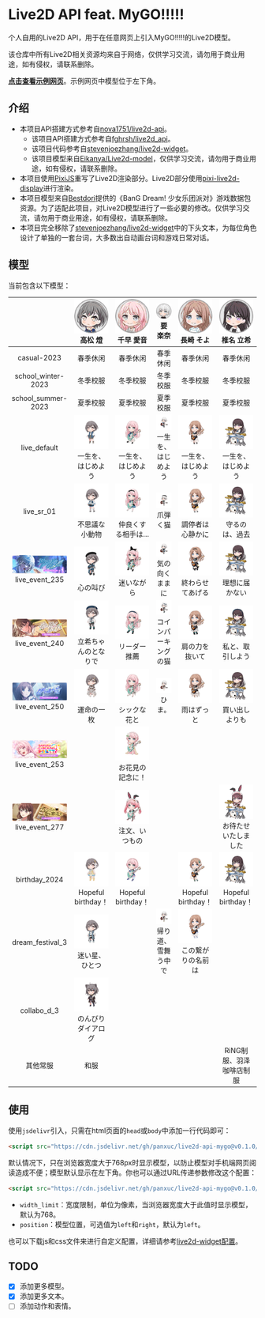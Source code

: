 # Live2D API feat. MyGO!!!!!

个人自用的Live2D API，用于在任意网页上引入MyGO!!!!!的Live2D模型。

该仓库中所有Live2D相关资源均来自于网络，仅供学习交流，请勿用于商业用途，如有侵权，请联系删除。

[**点击查看示例网页**](https://live2d-api-mygo.panxuc.com/)。示例网页中模型位于左下角。

## 介绍

- 本项目API搭建方式参考自[nova1751/live2d-api](https://github.com/nova1751/live2d-api)。
  - 该项目API搭建方式参考自[fghrsh/live2d_api](https://github.com/fghrsh/live2d_api)。
  - 该项目代码参考自[stevenjoezhang/live2d-widget](https://github.com/stevenjoezhang/live2d-widget)。
  - 该项目模型来自[Eikanya/Live2d-model](https://github.com/Eikanya/Live2d-model)，仅供学习交流，请勿用于商业用途，如有侵权，请联系删除。
- 本项目使用[PixiJS](https://github.com/pixijs/pixijs)重写了Live2D渲染部分。Live2D部分使用[pixi-live2d-display](https://github.com/guansss/pixi-live2d-display)进行渲染。
- 本项目模型来自[Bestdori](https://bestdori.com/)提供的《BanG Dream! 少女乐团派对》游戏数据包资源。为了适配此项目，对Live2D模型进行了一些必要的修改。仅供学习交流，请勿用于商业用途，如有侵权，请联系删除。
- 本项目完全移除了[stevenjoezhang/live2d-widget](https://github.com/stevenjoezhang/live2d-widget)中的下头文本，为每位角色设计了单独的一套台词，大多数出自动画台词和游戏日常对话。

## 模型

当前包含以下模型：

<table style="text-align: center;">
  <colgroup>
    <col style="width: auto;">
    <col style="width: 20%;">
    <col style="width: 20%;">
    <col style="width: 20%;">
    <col style="width: 20%;">
    <col style="width: 20%;">
  </colgroup>
  <thead>
    <tr>
      <th></th>
      <th><img src="assets/chara_icon_36.png" alt="tomori"><br lang="ja">高松 燈</th>
      <th><img src="assets/chara_icon_37.png" alt="anon"><br lang="ja">千早 愛音</th>
      <th><img src="assets/chara_icon_38.png" alt="rana"><br lang="ja">要 楽奈</th>
      <th><img src="assets/chara_icon_39.png" alt="soyo"><br lang="ja">長崎 そよ</th>
      <th><img src="assets/chara_icon_40.png" alt="taki"><br lang="ja">椎名 立希</th>
    </tr>
  </thead>
  <tbody>
    <tr>
      <td>casual-2023</td>
      <td>春季休闲</td>
      <td>春季休闲</td>
      <td>春季休闲</td>
      <td>春季休闲</td>
      <td>春季休闲</td>
    </tr>
    <tr>
      <td>school_winter-2023</td>
      <td>冬季校服</td>
      <td>冬季校服</td>
      <td>冬季校服</td>
      <td>冬季校服</td>
      <td>冬季校服</td>
    </tr>
    <tr>
      <td>school_summer-2023</td>
      <td>夏季校服</td>
      <td>夏季校服</td>
      <td>夏季校服</td>
      <td>夏季校服</td>
      <td>夏季校服</td>
    </tr>
    <tr>
      <td>live_default</td>
      <td><img src="assets/036_live_default.png" alt="036_live_default"><br lang="ja">一生を、はじめよう</td>
      <td><img src="assets/037_live_default.png" alt="037_live_default"><br lang="ja">一生を、はじめよう</td>
      <td><img src="assets/038_live_default.png" alt="038_live_default"><br lang="ja">一生を、はじめよう</td>
      <td><img src="assets/039_live_default.png" alt="039_live_default"><br lang="ja">一生を、はじめよう</td>
      <td><img src="assets/040_live_default.png" alt="040_live_default"><br lang="ja">一生を、はじめよう</td>
    </tr>
    <tr>
      <td>live_sr_01</td>
      <td><img src="assets/036_live_sr_01.png" alt="036_live_sr_01"><br lang="ja">不思議な小動物</td>
      <td><img src="assets/037_live_sr_01.png" alt="037_live_sr_01"><br lang="ja">仲良くする相手は…</td>
      <td><img src="assets/038_live_sr_01.png" alt="038_live_sr_01"><br lang="ja">爪弾く猫</td>
      <td><img src="assets/039_live_sr_01.png" alt="039_live_sr_01"><br lang="ja">調停者は心静かに</td>
      <td><img src="assets/040_live_sr_01.png" alt="040_live_sr_01"><br lang="ja">守るのは、過去</td>
    </tr>
    <tr>
      <td><img src="assets/banner_memorial_event235.png" alt="banner_memorial_event235"><br>live_event_235</td>
      <td><img src="assets/036_live_event_235_ur.png" alt="036_live_event_235_ur"><br lang="ja">心の叫び</td>
      <td><img src="assets/037_live_event_235_ur.png" alt="037_live_event_235_ur"><br lang="ja">迷いながら</td>
      <td><img src="assets/038_live_event_235_sr.png" alt="038_live_event_235_sr"><br lang="ja">気の向くままに</td>
      <td><img src="assets/039_live_event_235_ur.png" alt="039_live_event_235_ur"><br lang="ja">終わらせてあげる</td>
      <td><img src="assets/040_live_event_235_sr.png" alt="040_live_event_235_sr"><br lang="ja">理想に届かない</td>
    </tr>
    <tr>
      <td><img src="assets/banner_memorial_event240.png" alt="banner_memorial_event240"><br>live_event_240</td>
      <td><img src="assets/036_live_event_240_ssr.png" alt="036_live_event_240_ssr"><br lang="ja">立希ちゃんのとなりで</td>
      <td><img src="assets/037_live_event_240_sr.png" alt="037_live_event_240_sr"><br lang="ja">リーダー推薦</td>
      <td><img src="assets/038_live_event_240_ur.png" alt="038_live_event_240_ur"><br lang="ja">コインパーキングの猫</td>
      <td><img src="assets/039_live_event_240_r.png" alt="039_live_event_240_r"><br lang="ja">肩の力を抜いて</td>
      <td><img src="assets/040_live_event_240_ur.png" alt="040_live_event_240_ur"><br lang="ja">私と、取引しよう</td>
    </tr>
    <tr>
      <td><img src="assets/banner_memorial_event250.png" alt="banner_memorial_event250"><br>live_event_250</td>
      <td><img src="assets/036_live_event_250_ur.png" alt="036_live_event_250_ur"><br lang="ja">運命の一枚</td>
      <td><img src="assets/037_live_event_250_r.png" alt="037_live_event_250_r"><br lang="ja">シックな花と</td>
      <td><img src="assets/038_live_event_250_sr.png" alt="038_live_event_250_sr"><br lang="ja">ひま。</td>
      <td><img src="assets/039_live_event_250_ur.png" alt="039_live_event_250_ur"><br lang="ja">雨はずっと</td>
      <td><img src="assets/040_live_event_250_ssr.png" alt="040_live_event_250_ssr"><br lang="ja">買い出しよりも</td>
    </tr>
    <tr>
      <td><img src="assets/banner_memorial_event253.png" alt="banner_memorial_event253"><br>live_event_253</td>
      <td></td>
      <td><img src="assets/037_live_event_253_ur.png" alt="037_live_event_253_ur"><br lang="ja">お花見の記念に！</td>
      <td></td>
      <td></td>
      <td></td>
    </tr>
    <tr>
      <td><img src="assets/banner_memorial_event277.png" alt="banner_memorial_event277"><br>live_event_277</td>
      <td></td>
      <td><img src="assets/037_live_event_277_sr.png" alt="037_live_event_277_sr"><br lang="ja">注文、いつもの</td>
      <td></td>
      <td></td>
      <td><img src="assets/040_live_event_277_ur.png" alt="040_live_event_277_ur"><br lang="ja">お待たせいたしました</td>
    </tr>
    <tr>
      <td>birthday_2024</td>
      <td><img src="assets/036_birthday_2024_ssr.png" alt="036_birthday_2024_ssr"><br lang="ja">Hopeful birthday！</td>
      <td><img src="assets/037_birthday_2024_ssr.png" alt="037_birthday_2024_ssr"><br lang="ja">Hopeful birthday！</td>
      <td></td>
      <td><img src="assets/039_birthday_2024_ssr.png" alt="039_birthday_2024_ssr"><br lang="ja">Hopeful birthday！</td>
      <td><img src="assets/040_birthday_2024_ssr.png" alt="040_birthday_2024_ssr"><br lang="ja">Hopeful birthday！</td>
    </tr>
    <tr>
      <td>dream_festival_3</td>
      <td><img src="assets/036_dream_festival_3_ur.png" alt="036_dream_festival_3_ur"><br lang="ja">迷い星、ひとつ</td>
      <td></td>
      <td><img src="assets/038_dream_festival_3_ur.png" alt="038_dream_festival_3_ur"><br lang="ja">帰り道、雪舞う中で</td>
      <td><img src="assets/039_dream_festival_3_ur.png" alt="039_dream_festival_3_ur"><br lang="ja">この繋がりの名前は</td>
      <td></td>
    </tr>
    <tr>
      <td>collabo_d_3</td>
      <td><img src="assets/036_collabo_d_3_ur.png" alt="036_collabo_d_3_ur"><br lang="ja">のんびりダイアログ</td>
      <td></td>
      <td></td>
      <td></td>
      <td></td>
    </tr>
    <tr>
      <td>其他常服</td>
      <td>和服</td>
      <td></td>
      <td></td>
      <td></td>
      <td>RiNG制服、羽泽咖啡店制服</td>
    </tr>
  </tbody>
</table>

## 使用

使用`jsdelivr`引入，只需在html页面的`head`或`body`中添加一行代码即可：

```html
<script src="https://cdn.jsdelivr.net/gh/panxuc/live2d-api-mygo@v0.1.0/autoload.js"></script>
```

默认情况下，只在浏览器宽度大于768px时显示模型，以防止模型对手机端网页阅读造成不便；模型默认显示在左下角。你也可以通过URL传递参数修改这个配置：

```html
<script src="https://cdn.jsdelivr.net/gh/panxuc/live2d-api-mygo@v0.1.0/autoload.js?width_limit=0&position=right"></script>
```

- `width_limit`：宽度限制，单位为像素，当浏览器宽度大于此值时显示模型，默认为768。
- `position`：模型位置，可选值为`left`和`right`，默认为`left`。

也可以下载js和css文件来进行自定义配置，详细请参考[live2d-widget配置](https://github.com/stevenjoezhang/live2d-widget#%E9%85%8D%E7%BD%AE-configuration)。

## TODO

- [x] 添加更多模型。
- [x] 添加更多文本。
- [ ] 添加动作和表情。
